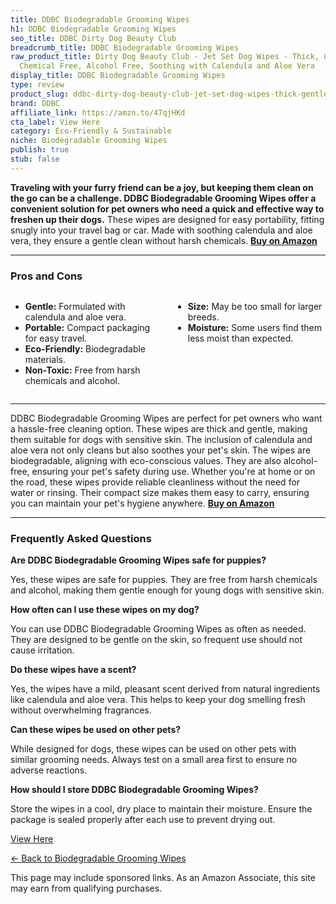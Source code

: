 ```yaml
---
title: DDBC Biodegradable Grooming Wipes
h1: DDBC Biodegradable Grooming Wipes
seo_title: DDBC Dirty Dog Beauty Club
breadcrumb_title: DDBC Biodegradable Grooming Wipes
raw_product_title: Dirty Dog Beauty Club - Jet Set Dog Wipes - Thick, Gentle, Biodegradable,
  Chemical Free, Alcohol Free, Soothing with Calendula and Aloe Vera
display_title: DDBC Biodegradable Grooming Wipes
type: review
product_slug: ddbc-dirty-dog-beauty-club-jet-set-dog-wipes-thick-gentle-biodegradable-3fb20d79
brand: DDBC
affiliate_link: https://amzn.to/47qjHKd
cta_label: View Here
category: Eco-Friendly & Sustainable
niche: Biodegradable Grooming Wipes
publish: true
stub: false
---
```


<div id="intro" class="full-width">
  <p><strong>Traveling with your furry friend can be a joy, but keeping them clean on the go can be a challenge. DDBC Biodegradable Grooming Wipes offer a convenient solution for pet owners who need a quick and effective way to freshen up their dogs.</strong> These wipes are designed for easy portability, fitting snugly into your travel bag or car. Made with soothing calendula and aloe vera, they ensure a gentle clean without harsh chemicals. <a href="https://amzn.to/47qjHKd" rel="nofollow sponsored noopener" target="_blank"><strong>Buy on Amazon</strong></a></p>
</div>

<hr />
<h3 id="pros-cons">Pros and Cons</h3>
<div class="pc-grid" style="display:grid;grid-template-columns:1fr 1fr;gap:16px;">
  <ul>
    <li><strong>Gentle:</strong> Formulated with calendula and aloe vera.</li>
    <li><strong>Portable:</strong> Compact packaging for easy travel.</li>
    <li><strong>Eco-Friendly:</strong> Biodegradable materials.</li>
    <li><strong>Non-Toxic:</strong> Free from harsh chemicals and alcohol.</li>
  </ul>
  <ul>
    <li><strong>Size:</strong> May be too small for larger breeds.</li>
    <li><strong>Moisture:</strong> Some users find them less moist than expected.</li>
  </ul>
</div>
<hr />

<div class="full-width">
  <p>DDBC Biodegradable Grooming Wipes are perfect for pet owners who want a hassle-free cleaning option. These wipes are thick and gentle, making them suitable for dogs with sensitive skin. The inclusion of calendula and aloe vera not only cleans but also soothes your pet's skin. The wipes are biodegradable, aligning with eco-conscious values. They are also alcohol-free, ensuring your pet's safety during use. Whether you're at home or on the road, these wipes provide reliable cleanliness without the need for water or rinsing. Their compact size makes them easy to carry, ensuring you can maintain your pet's hygiene anywhere. <a href="https://amzn.to/47qjHKd" rel="nofollow sponsored noopener" target="_blank"><strong>Buy on Amazon</strong></a></p>
</div>

<hr />
<h3 id="faqs">Frequently Asked Questions</h3>

<p><strong>Are DDBC Biodegradable Grooming Wipes safe for puppies?</strong></p>
<p>Yes, these wipes are safe for puppies. They are free from harsh chemicals and alcohol, making them gentle enough for young dogs with sensitive skin.</p>

<p><strong>How often can I use these wipes on my dog?</strong></p>
<p>You can use DDBC Biodegradable Grooming Wipes as often as needed. They are designed to be gentle on the skin, so frequent use should not cause irritation.</p>

<p><strong>Do these wipes have a scent?</strong></p>
<p>Yes, the wipes have a mild, pleasant scent derived from natural ingredients like calendula and aloe vera. This helps to keep your dog smelling fresh without overwhelming fragrances.</p>

<p><strong>Can these wipes be used on other pets?</strong></p>
<p>While designed for dogs, these wipes can be used on other pets with similar grooming needs. Always test on a small area first to ensure no adverse reactions.</p>

<p><strong>How should I store DDBC Biodegradable Grooming Wipes?</strong></p>
<p>Store the wipes in a cool, dry place to maintain their moisture. Ensure the package is sealed properly after each use to prevent drying out.</p>
<p><a class="btn" href="https://amzn.to/47qjHKd" target="_blank" rel="nofollow sponsored noopener">View Here</a></p>
<p><a href="/roundups/eco-friendly-sustainable/biodegradable-grooming-wipes/">← Back to Biodegradable Grooming Wipes</a></p>
<aside class="disclosure">This page may include sponsored links. As an Amazon Associate, this site may earn from qualifying purchases.</aside>
